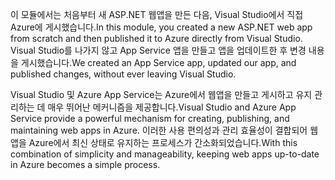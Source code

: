 <span data-ttu-id="01469-101">이 모듈에서는 처음부터 새 ASP.NET 웹앱을 만든 다음, Visual Studio에서 직접 Azure에 게시했습니다.</span><span class="sxs-lookup"><span data-stu-id="01469-101">In this module, you created a new ASP.NET web app from scratch and then published it to Azure directly from Visual Studio.</span></span> <span data-ttu-id="01469-102">Visual Studio를 나가지 않고 App Service 앱을 만들고 앱을 업데이트한 후 변경 내용을 게시했습니다.</span><span class="sxs-lookup"><span data-stu-id="01469-102">We created an App Service app, updated our app, and published changes, without ever leaving Visual Studio.</span></span>

<span data-ttu-id="01469-103">Visual Studio 및 Azure App Service는 Azure에서 웹앱을 만들고 게시하고 유지 관리하는 데 매우 뛰어난 메커니즘을 제공합니다.</span><span class="sxs-lookup"><span data-stu-id="01469-103">Visual Studio and Azure App Service provide a powerful mechanism for creating, publishing, and maintaining web apps in Azure.</span></span> <span data-ttu-id="01469-104">이러한 사용 편의성과 관리 효율성이 결합되어 웹앱을 Azure에서 최신 상태로 유지하는 프로세스가 간소화되었습니다.</span><span class="sxs-lookup"><span data-stu-id="01469-104">With this combination of simplicity and manageability, keeping web apps up-to-date in Azure becomes a simple process.</span></span>
